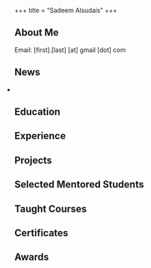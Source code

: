 +++
title = "Sadeem Alsudais"
+++

## About Me

Email:  [first].[last]  [at]  gmail  [dot]  com

## News
<style>
  .news ul {
    padding-left: 0px !important;
  }
  .news ul li {
    margin-bottom: 5px;
  }
</style>

<div class="news" markdown=1>

- 
</div>


## Education

## Experience

## Projects

## Selected Mentored Students

## Taught Courses

## Certificates

## Awards